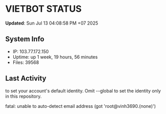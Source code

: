 # VIETBOT STATUS
**Updated**: Sun Jul 13 04:08:58 PM +07 2025

## System Info
- IP: 103.77.172.150
- Uptime: up 1 week, 19 hours, 56 minutes
- Files: 39568

## Last Activity

to set your account's default identity.
Omit --global to set the identity only in this repository.

fatal: unable to auto-detect email address (got 'root@vinh3690.(none)')
